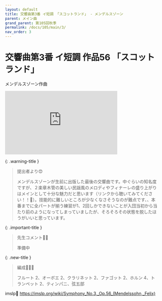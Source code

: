 ```yaml
---
layout: default
title: 交響曲第3番 イ短調 「スコットランド」 - メンデルスゾーン
parent: メイン曲
grand_parent: 第105回秋季
permalink: /docs/105/main/3/
nav_order: 3
---
```


# 交響曲第3番 イ短調 作品56 「スコットランド」

メンデルスゾーン作曲

<iframe width="370" height="210" src="https://www.youtube.com/embed/rw6slNXSzNg?si=sYBVPAC-1NuqofWi" title="YouTube video player" frameborder="0" allow="accelerometer; autoplay; clipboard-write; encrypted-media; gyroscope; picture-in-picture; web-share" referrerpolicy="strict-origin-when-cross-origin" allowfullscreen></iframe>

{: .warning-title }
> 提出者より😍
>
> メンデルスゾーンが生前に出版した最後の交響曲です。中ぐらいの知名度ですが、２楽章木管の美しい民謡風のメロディやフィナーレの盛り上がりはメインとして十分な魅力だと思います（リンクから聴いてみてください！！🙏）。技能的に難しいところが少なくなさそうなのが難点です、、本番までに全パートが揃う練習が1、2回しかできないことが入団当初から当たり前のようになってしまっていましたが、そろそろその状態を脱したほうがいいと思っています。

{: .important-title }
> 先生コメント🤵‍♂️
>
> 準備中

{: .new-title }
> 編成🎻🎺🥁
>
> フルート 2、オーボエ 2、クラリネット 2、ファゴット 2、ホルン 4、トランペット 2、ティンパニ、弦五部

imslp🎼
<a href="https://imslp.org/wiki/Symphony_No.3,_Op.56_(Mendelssohn,_Felix)">https://imslp.org/wiki/Symphony_No.3,_Op.56_(Mendelssohn,_Felix)</a>